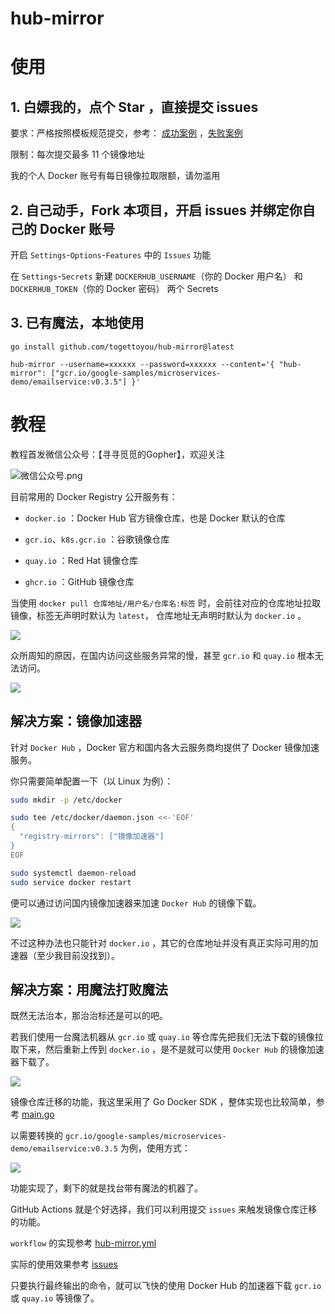 # hub-mirror

# 使用

## 1. 白嫖我的，点个 Star ，直接提交 issues

要求：严格按照模板规范提交，参考： [成功案例](https://github.com/togettoyou/hub-mirror/issues/1) ，[失败案例](https://github.com/togettoyou/hub-mirror/issues/2)

限制：每次提交最多 11 个镜像地址

我的个人 Docker 账号有每日镜像拉取限额，请勿滥用

## 2. 自己动手，Fork 本项目，开启 issues 并绑定你自己的 Docker 账号

开启 `Settings`-`Options`-`Features` 中的 `Issues` 功能

在 `Settings`-`Secrets` 新建 `DOCKERHUB_USERNAME`（你的 Docker 用户名） 和 `DOCKERHUB_TOKEN`（你的 Docker 密码） 两个 Secrets

## 3. 已有魔法，本地使用

```shell
go install github.com/togettoyou/hub-mirror@latest
```

```shell
hub-mirror --username=xxxxxx --password=xxxxxx --content='{ "hub-mirror": ["gcr.io/google-samples/microservices-demo/emailservice:v0.3.5"] }'
```

# 教程

教程首发微信公众号：【寻寻觅觅的Gopher】，欢迎关注

![微信公众号.png](https://cdn.nlark.com/yuque/0/2021/png/1077776/1628483947581-9a649b2f-a0bb-4ef4-879d-92ab6e9fddde.png)

目前常用的 Docker Registry 公开服务有：

- `docker.io` ：Docker Hub 官方镜像仓库，也是 Docker 默认的仓库

- `gcr.io`、`k8s.gcr.io` ：谷歌镜像仓库

- `quay.io` ：Red Hat 镜像仓库

- `ghcr.io` ：GitHub 镜像仓库

当使用 `docker pull 仓库地址/用户名/仓库名:标签` 时，会前往对应的仓库地址拉取镜像，标签无声明时默认为 `latest`， 仓库地址无声明时默认为 `docker.io` 。

![](https://gitee.com/togettoyou/picture/raw/master/2022-1-24/1642987913348-Snipaste_2022-01-24_09-26-33.gif)

众所周知的原因，在国内访问这些服务异常的慢，甚至 `gcr.io` 和 `quay.io` 根本无法访问。

![](https://gitee.com/togettoyou/picture/raw/master/2022-1-24/1642994022304-carbon%20(5).gif)


## 解决方案：镜像加速器

针对 `Docker Hub` ，Docker 官方和国内各大云服务商均提供了 Docker 镜像加速服务。

你只需要简单配置一下（以 Linux 为例）：

```bash
sudo mkdir -p /etc/docker

sudo tee /etc/docker/daemon.json <<-'EOF'
{
  "registry-mirrors": ["镜像加速器"]
}
EOF

sudo systemctl daemon-reload
sudo service docker restart
```

便可以通过访问国内镜像加速器来加速 `Docker Hub` 的镜像下载。

![](https://gitee.com/togettoyou/picture/raw/master/2022-1-24/1642989154674-Snipaste_2022-01-24_09-27-33.gif)

不过这种办法也只能针对 `docker.io` ，其它的仓库地址并没有真正实际可用的加速器（至少我目前没找到）。

## 解决方案：用魔法打败魔法

既然无法治本，那治治标还是可以的吧。

若我们使用一台魔法机器从 `gcr.io` 或 `quay.io` 等仓库先把我们无法下载的镜像拉取下来，然后重新上传到 `docker.io` ，是不是就可以使用 `Docker Hub` 的镜像加速器下载了。

![](https://gitee.com/togettoyou/picture/raw/master/2022-1-24/1642990777364-Snipaste_2022-01-24_09-28-51.gif)

镜像仓库迁移的功能，我这里采用了 Go Docker SDK ，整体实现也比较简单，参考 [main.go](https://github.com/togettoyou/hub-mirror/blob/main/main.go)

以需要转换的 `gcr.io/google-samples/microservices-demo/emailservice:v0.3.5` 为例，使用方式：

![](https://gitee.com/togettoyou/picture/raw/master/2022-1-24/1642991865261-carbon-_3_.gif)

功能实现了，剩下的就是找台带有魔法的机器了。

GitHub Actions 就是个好选择，我们可以利用提交 `issues` 来触发镜像仓库迁移的功能。

`workflow` 的实现参考 [hub-mirror.yml](https://github.com/togettoyou/hub-mirror/blob/main/.github/workflows/hub-mirror.yml)

实际的使用效果参考 [issues](https://github.com/togettoyou/hub-mirror/issues?q=is%3Aissue+is%3Aopen+label%3Ahub-mirror) 

只要执行最终输出的命令，就可以飞快的使用 Docker Hub 的加速器下载 `gcr.io` 或 `quay.io` 等镜像了。
